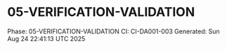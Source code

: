 # 05-VERIFICATION-VALIDATION
Phase: 05-VERIFICATION-VALIDATION
CI: CI-DA001-003
Generated: Sun Aug 24 22:41:13 UTC 2025
